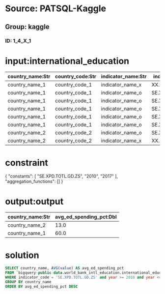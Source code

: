 # Source: PATSQL-Kaggle
## Group: kaggle
### ID: 1_4_X_1

# input:international_education

| country_name:Str | country_code:Str | indicator_name:Str | indicator_code:Str | value:Dbl | year:Int |
|---|---|---|---|---|---|
| country_name_1 | country_code_1 | indicator_name_x | XX.XXX.XXXX | 6.0 | 2016 |
| country_name_1 | country_code_1 | indicator_name_o | SE.XPD.TOTL.GD.ZS | 1.0 | 2009 |
| country_name_1 | country_code_1 | indicator_name_o | SE.XPD.TOTL.GD.ZS | 10.0 | 2010 |
| country_name_1 | country_code_1 | indicator_name_o | SE.XPD.TOTL.GD.ZS | 80.0 | 2013 |
| country_name_1 | country_code_1 | indicator_name_o | SE.XPD.TOTL.GD.ZS | 90.0 | 2017 |
| country_name_1 | country_code_1 | indicator_name_o | SE.XPD.TOTL.GD.ZS | 11.0 | 2018 |
| country_name_2 | country_code_2 | indicator_name_o | SE.XPD.TOTL.GD.ZS | 13.0 | 2013 |
| country_name_2 | country_code_2 | indicator_name_x | XX.XXX.XXXX | 17.0 | 2013 |

# constraint

{
  "constants": [
    "SE.XPD.TOTL.GD.ZS",
    "2010",
    "2017"
  ],
  "aggregation_functions": []
}

# output:output

| country_name:Str | avg_ed_spending_pct:Dbl |
|---|---|
| country_name_2 | 13.0 |
| country_name_1 | 60.0 |

# solution

```sql
SELECT country_name, AVG(value) AS avg_ed_spending_pct
FROM `bigquery-public-data.world_bank_intl_education.international_education`
WHERE indicator_code = 'SE.XPD.TOTL.GD.ZS' and year >= 2010 and year <= 2017
GROUP BY country_name
ORDER BY avg_ed_spending_pct DESC
```
